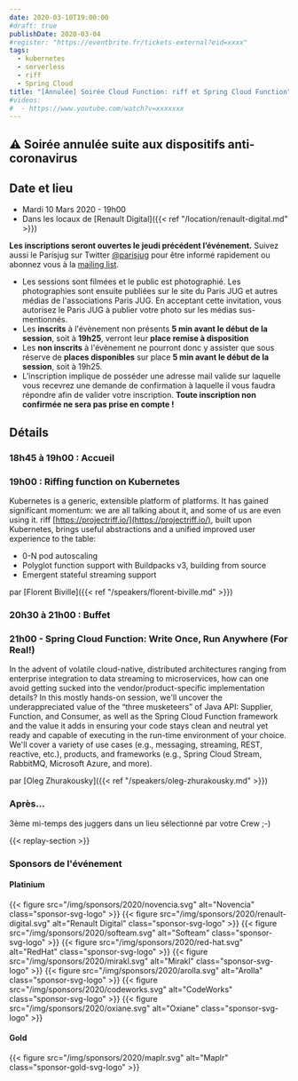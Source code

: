 ```yaml
---
date: 2020-03-10T19:00:00
#draft: true
publishDate: 2020-03-04
#register: "https://eventbrite.fr/tickets-external?eid=xxxx"
tags:
  - kubernetes
  - serverless
  - riff
  - Spring Cloud
title: "[Annulée] Soirée Cloud Function: riff et Spring Cloud Function"
#videos:
#  - https://www.youtube.com/watch?v=xxxxxxx
---
```


## ⚠️ Soirée annulée suite aux dispositifs anti-coronavirus

## Date et lieu

- Mardi 10 Mars 2020 - 19h00
- Dans les locaux de [Renault Digital]({{< ref "/location/renault-digital.md" >}})

**Les inscriptions seront ouvertes le jeudi précédent l’événement.** Suivez aussi le Parisjug sur Twitter [@parisjug](https://twitter.com/parisjug) pour être informé rapidement ou abonnez vous à la [mailing list](https://my.sendinblue.com/users/subscribe/js_id/2zu5c/id/1).

- Les sessions sont filmées et le public est photographié. Les photographies sont ensuite publiées sur le site du Paris JUG et autres médias de l'associations Paris JUG. En acceptant cette invitation, vous autorisez le Paris JUG à publier votre photo sur les médias sus-mentionnés.
- Les **inscrits** à l'évènement non présents **5 min avant le début de la session**, soit à **19h25**, verront leur **place remise à disposition**
- Les **non inscrits** à l'évènement ne pourront donc y assister que sous réserve de **places disponibles** sur place **5 min avant le début de la session**, soit à 19h25.
- L’inscription implique de posséder une adresse mail valide sur laquelle vous recevrez une demande de confirmation à laquelle il vous faudra répondre afin de valider votre inscription. **Toute inscription non confirmée ne sera pas prise en compte !**

## Détails

### 18h45 à 19h00 : Accueil

### 19h00 : Riffing function on Kubernetes

Kubernetes is a generic, extensible platform of platforms. It has gained significant momentum: we are all talking about it, and some of us are even using it.
riff [https://projectriff.io/](https://projectriff.io/), built upon Kubernetes, brings useful abstractions and a unified improved user experience to the table:

- 0-N pod autoscaling
- Polyglot function support with Buildpacks v3, building from source
- Emergent stateful streaming support

par [Florent Biville]({{< ref "/speakers/florent-biville.md" >}})

### 20h30 à 21h00 : Buffet

### 21h00 - Spring Cloud Function: Write Once, Run Anywhere (For Real!)

In the advent of volatile cloud-native, distributed architectures ranging from enterprise integration to data streaming to microservices, how can one avoid getting sucked into the vendor/product-specific implementation details? In this mostly hands-on session, we'll uncover the underappreciated value of the “three musketeers” of Java API: Supplier, Function, and Consumer, as well as the Spring Cloud Function framework and the value it adds in ensuring your code stays clean and neutral yet ready and capable of executing in the run-time environment of your choice. We'll cover a variety of use cases (e.g., messaging, streaming, REST, reactive, etc.), products, and frameworks (e.g., Spring Cloud Stream, RabbitMQ, Microsoft Azure, and more).

par [Oleg Zhurakousky]({{< ref "/speakers/oleg-zhurakousky.md" >}})

### Après…

3ème mi-temps des juggers dans un lieu sélectionné par votre Crew ;-)

{{< replay-section >}}

### Sponsors de l'événement

#### Platinium

{{< figure src="/img/sponsors/2020/novencia.svg" alt="Novencia" class="sponsor-svg-logo" >}}
{{< figure src="/img/sponsors/2020/renault-digital.svg" alt="Renault Digital" class="sponsor-svg-logo" >}}
{{< figure src="/img/sponsors/2020/softeam.svg" alt="Softeam" class="sponsor-svg-logo" >}}
{{< figure src="/img/sponsors/2020/red-hat.svg" alt="RedHat" class="sponsor-svg-logo" >}}
{{< figure src="/img/sponsors/2020/mirakl.svg" alt="Mirakl" class="sponsor-svg-logo" >}}
{{< figure src="/img/sponsors/2020/arolla.svg" alt="Arolla" class="sponsor-svg-logo" >}}
{{< figure src="/img/sponsors/2020/codeworks.svg" alt="CodeWorks" class="sponsor-svg-logo" >}}
{{< figure src="/img/sponsors/2020/oxiane.svg" alt="Oxiane" class="sponsor-svg-logo" >}}

#### Gold

{{< figure src="/img/sponsors/2020/maplr.svg" alt="Maplr" class="sponsor-gold-svg-logo" >}}
